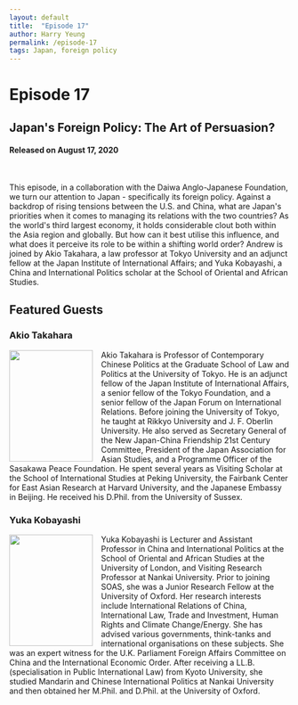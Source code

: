 ```yaml
---
layout: default
title:  "Episode 17"
author: Harry Yeung
permalink: /episode-17
tags: Japan, foreign policy
---
```


# Episode 17
## Japan's Foreign Policy: The Art of Persuasion?
#### Released on August 17, 2020

<div id="buzzsprout-player-5025152"></div>
<script src="https://www.buzzsprout.com/699187/5025152-japan-s-foreign-policy-the-art-of-persuasion.js?container_id=buzzsprout-player-5025152&player=small" type="text/javascript" charset="utf-8"></script>
<br>

This episode, in a collaboration with the Daiwa Anglo-Japanese Foundation, we turn our attention to Japan - specifically its foreign policy. Against a backdrop of rising tensions between the U.S. and China, what are Japan's priorities when it comes to managing its relations with the two countries? As the world's third largest economy, it holds considerable clout both within the Asia region and globally. But how can it best utilise this influence, and what does it perceive its role to be within a shifting world order? Andrew is joined by Akio Takahara, a law professor at Tokyo University and an adjunct fellow at the Japan Institute of International Affairs; and Yuka Kobayashi, a China and International Politics scholar at the School of Oriental and African Studies.

## Featured Guests

### Akio Takahara

<img src="https://user-images.githubusercontent.com/67763587/90355601-b1c09980-e001-11ea-8224-e08d7be346c6.png"
  style="width:150px;height:200px;margin-right:15px;"
  align="left" />
  <p>Akio Takahara is Professor of Contemporary Chinese Politics at the Graduate School of Law and Politics at the University of Tokyo. He is an adjunct fellow of the Japan Institute of International Affairs, a senior fellow of the Tokyo Foundation, and a senior fellow of the Japan Forum on International Relations. Before joining the University of Tokyo, he taught at Rikkyo University and J. F. Oberlin University. He also served as Secretary General of the New Japan-China Friendship 21st Century Committee, President of the Japan Association for Asian Studies, and a Programme Officer of the Sasakawa Peace Foundation. He spent several years as Visiting Scholar at the School of International Studies at Peking University, the Fairbank Center for East Asian Research at Harvard University, and the Japanese Embassy in Beijing. He received his D.Phil. from the University of Sussex. </p>

### Yuka Kobayashi

<img src="https://user-images.githubusercontent.com/67763587/90355769-33182c00-e002-11ea-913b-b223c708135c.png"
  style="width:150px;height:200px;margin-right:15px;"
  align="left" />
  <p>Yuka Kobayashi is Lecturer and Assistant Professor in China and International Politics at the School of Oriental and African Studies at the University of London, and Visiting Research Professor at Nankai University. Prior to joining SOAS, she was a Junior Research Fellow at the University of Oxford. Her research interests include International Relations of China, International Law, Trade and Investment, Human Rights and Climate Change/Energy. She has advised various governments, think-tanks and international organisations on these subjects. She was an expert witness for the U.K. Parliament Foreign Affairs Committee on China and the International Economic Order. After receiving a LL.B. (specialisation in Public International Law) from Kyoto University, she studied Mandarin and Chinese International Politics at Nankai University and then obtained her M.Phil. and D.Phil. at the University of Oxford.</p>
